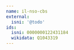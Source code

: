 ```yaml
---
name: il-nso-cbs
external:
  isni: '@todo'
ids:
  isni: 0000000122431184
  wikidata: Q1043319
---
```

